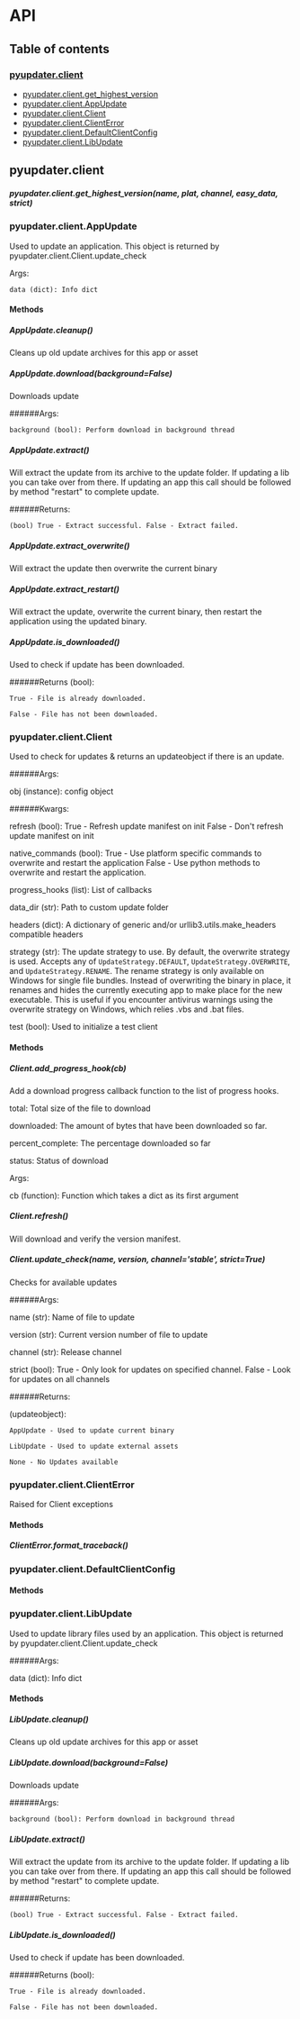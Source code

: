 # API



## Table of contents

### [pyupdater.client](#pyupdaterclient)

* [pyupdater.client.get_highest_version](#pyupdaterclientget_highest_versionname-plat-channel-easy_data-strict)
* [pyupdater.client.AppUpdate](#pyupdaterclientappupdate)
* [pyupdater.client.Client](#pyupdaterclientclient)
* [pyupdater.client.ClientError](#pyupdaterclientclienterror)
* [pyupdater.client.DefaultClientConfig](#pyupdaterclientdefaultclientconfig)
* [pyupdater.client.LibUpdate](#pyupdaterclientlibupdate)




## pyupdater.client



##### pyupdater.client.get_highest_version(name, plat, channel, easy_data, strict)



### pyupdater.client.AppUpdate

Used to update an application. This object is returned by
pyupdater.client.Client.update_check

Args:

    data (dict): Info dict

#### Methods

##### AppUpdate.cleanup()

Cleans up old update archives for this app or asset

##### AppUpdate.download(background=False)

Downloads update

######Args:

    background (bool): Perform download in background thread

##### AppUpdate.extract()

Will extract the update from its archive to the update folder.
If updating a lib you can take over from there. If updating
an app this call should be followed by method "restart" to
complete update.

######Returns:

    (bool) True - Extract successful. False - Extract failed.

##### AppUpdate.extract_overwrite()

Will extract the update then overwrite the current binary

##### AppUpdate.extract_restart()

Will extract the update, overwrite the current binary,
then restart the application using the updated binary.

##### AppUpdate.is_downloaded()

Used to check if update has been downloaded.

######Returns (bool):

    True - File is already downloaded.

    False - File has not been downloaded.

### pyupdater.client.Client

Used to check for updates & returns an updateobject if there
is an update.

######Args:

obj (instance): config object

######Kwargs:

refresh (bool): True - Refresh update manifest on init
                False - Don't refresh update manifest on init

native_commands (bool): True - Use platform specific commands to overwrite and restart the application
                    False - Use python methods to overwrite and restart the application.

progress_hooks (list): List of callbacks

data_dir (str): Path to custom update folder

headers (dict): A dictionary of generic and/or urllib3.utils.make_headers compatible headers

strategy (str): The update strategy to use.  By default, the overwrite
strategy is used.  Accepts any of `UpdateStrategy.DEFAULT`,
`UpdateStrategy.OVERWRITE`, and `UpdateStrategy.RENAME`.  The rename strategy
is only available on Windows for single file bundles. Instead of overwriting the binary
in place, it renames and hides the currently executing app to make place for the
new executable.  This is useful if you encounter antivirus warnings using the overwrite strategy
on Windows, which relies .vbs and .bat files.

test (bool): Used to initialize a test client

#### Methods

##### Client.add_progress_hook(cb)

Add a download progress callback function to the list of progress
hooks.

total:  Total size of the file to download

downloaded: The amount of bytes that have been downloaded so far.

percent_complete: The percentage downloaded so far

status: Status of download

Args:

cb (function): Function which takes a dict as its first argument

##### Client.refresh()

Will download and verify the version manifest.

##### Client.update_check(name, version, channel='stable', strict=True)

Checks for available updates

######Args:

name (str): Name of file to update

version (str): Current version number of file to update

channel (str): Release channel

strict (bool):
    True - Only look for updates on specified channel.
    False - Look for updates on all channels

######Returns:

(updateobject):

    AppUpdate - Used to update current binary

    LibUpdate - Used to update external assets

    None - No Updates available

### pyupdater.client.ClientError

Raised for Client exceptions

#### Methods

##### ClientError.format_traceback()



### pyupdater.client.DefaultClientConfig



#### Methods

### pyupdater.client.LibUpdate

Used to update library files used by an application. This object is
returned by pyupdater.client.Client.update_check

######Args:

data (dict): Info dict

#### Methods

##### LibUpdate.cleanup()

Cleans up old update archives for this app or asset

##### LibUpdate.download(background=False)

Downloads update

######Args:

    background (bool): Perform download in background thread

##### LibUpdate.extract()

Will extract the update from its archive to the update folder.
If updating a lib you can take over from there. If updating
an app this call should be followed by method "restart" to
complete update.

######Returns:

    (bool) True - Extract successful. False - Extract failed.

##### LibUpdate.is_downloaded()

Used to check if update has been downloaded.

######Returns (bool):

    True - File is already downloaded.

    False - File has not been downloaded.

